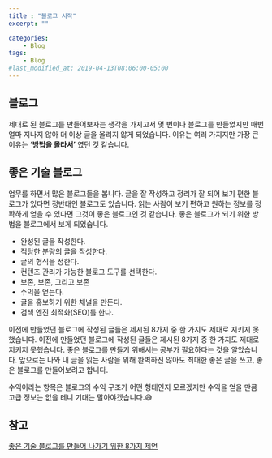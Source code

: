 ```yaml
---
title : "블로그 시작"
excerpt: ""

categories:
    - Blog
tags:
    - Blog
#last_modified_at: 2019-04-13T08:06:00-05:00
---
```



## 블로그
제대로 된 블로그를 만들어보자는 생각을 가지고서 몇 번이나 블로그를 만들었지만 매번 얼마 지나지 않아 더 이상 글을 올리지 않게 되었습니다. 이유는 여러 가지지만 가장 큰 이유는 **‘방법을 몰라서’** 였던 것 같습니다.

## 좋은 기술 블로그
업무를 하면서 많은 블로그들을 봅니다. 글을 잘 작성하고 정리가 잘 되어 보기 편한 블로그가 있다면 정반대인 블로그도 있습니다. 읽는 사람이 보기 편하고 원하는 정보를 정확하게 얻을 수 있다면 그것이 좋은 블로그인 것 같습니다. 좋은 블로그가 되기 위한 방법을 블로그에서 보게 되었습니다.

- 완성된 글을 작성한다.
- 적당한 분량의 글을 작성한다.
- 글의 형식을 정한다.
- 컨텐츠 관리가 가능한 블로그 도구를 선택한다.
- 보존, 보존, 그리고 보존
- 수익을 얻는다.
- 글을 홍보하기 위한 채널을 만든다.
- 검색 엔진 최적화(SEO)를 한다.

이전에 만들었던 블로그에 작성된 글들은 제시된 8가지 중 한 가지도 제대로 지키지 못했습니다. 이전에 만들었던 블로그에 작성된 글들은 제시된 8가지 중 한 가지도 제대로 지키지 못했습니다. 좋은 블로그를 만들기 위해서는 공부가 필요하다는 것을 알았습니다. 앞으로는 나와 내 글을 읽는 사람을 위해 완벽하진 않아도 최대한 좋은 글을 쓰고, 좋은 블로그를 만들어보려고 합니다.

수익이라는 항목은 블로그의 수익 구조가 어떤 형태인지 모르겠지만 수익을 얻을 만큼 고급 정보는 없을 테니 기대는 말아야겠습니다.😅

## 참고
[좋은 기술 블로그를 만들어 나가기 위한 8가지 제언](https://www.44bits.io/ko/post/8-suggestions-for-tech-programming-blog)